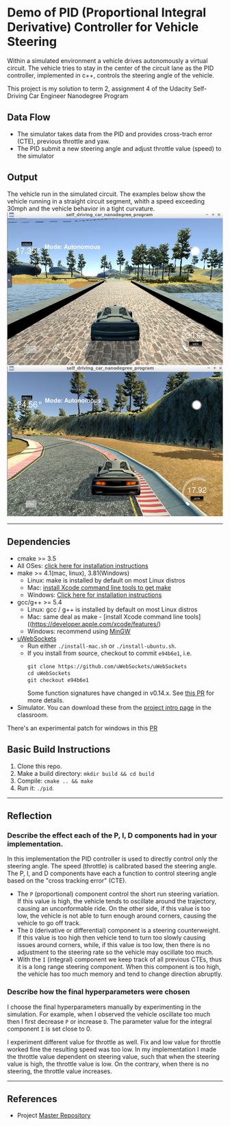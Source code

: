 [image1]: ./img/straight.PNG "im1"
[image2]: ./img/curve.PNG "im2"


# Demo of PID (Proportional Integral Derivative) Controller for Vehicle Steering

Within a simulated environment a vehicle drives autonomously a virtual circuit. The vehicle tries to stay in the center of the circuit lane as the PID controller, implemented in c++, controls the steering angle of the vehicle.  

This project is my solution to term 2, assignment 4 of the Udacity Self-Driving Car Engineer Nanodegree Program


## Data Flow
* The simulator takes data from the PID and provides cross-trach error (CTE), previous throttle and yaw. 
* The PID submit a new steering angle and adjust throttle value (speed) to the simulator


## Output
The vehicle run in the simulated circuit. The examples below show the vehicle running in a straight circuit segment, whith a speed exceeding 30mph and the vehicle behavior in a tight curvature.  
![alt text][image1]
![alt text][image2]

---

## Dependencies

* cmake >= 3.5
* All OSes: [click here for installation instructions](https://cmake.org/install/)
* make >= 4.1(mac, linux), 3.81(Windows)
  * Linux: make is installed by default on most Linux distros
  * Mac: [install Xcode command line tools to get make](https://developer.apple.com/xcode/features/)
  * Windows: [Click here for installation instructions](http://gnuwin32.sourceforge.net/packages/make.htm)
* gcc/g++ >= 5.4
  * Linux: gcc / g++ is installed by default on most Linux distros
  * Mac: same deal as make - [install Xcode command line tools]((https://developer.apple.com/xcode/features/)
  * Windows: recommend using [MinGW](http://www.mingw.org/)
* [uWebSockets](https://github.com/uWebSockets/uWebSockets)
  * Run either `./install-mac.sh` or `./install-ubuntu.sh`.
  * If you install from source, checkout to commit `e94b6e1`, i.e.
    ```
    git clone https://github.com/uWebSockets/uWebSockets 
    cd uWebSockets
    git checkout e94b6e1
    ```
    Some function signatures have changed in v0.14.x. See [this PR](https://github.com/udacity/CarND-MPC-Project/pull/3) for more details.
* Simulator. You can download these from the [project intro page](https://github.com/udacity/self-driving-car-sim/releases) in the classroom.

There's an experimental patch for windows in this [PR](https://github.com/udacity/CarND-PID-Control-Project/pull/3)

## Basic Build Instructions

1. Clone this repo.
2. Make a build directory: `mkdir build && cd build`
3. Compile: `cmake .. && make`
4. Run it: `./pid`. 


--- 

## Reflection

### Describe the effect each of the P, I, D components had in your implementation.
In this implementation the PID controller is used to directly control only the steering angle. The speed (throttle) is calibrated based the steering angle. The P, I, and D components have each a function to control steering angle based on the "cross tracking error" (CTE).
* The `P` (proportional) component control the short run steering variation. If this value is high, the vehicle tends to oscillate around the trajectory, causing an unconformable ride. On the other side, if this value is too low, the vehicle is not able to turn enough around corners, causing the vehicle to go off track.
* The `D` (derivative or differential) component is a steering counterweight. If this value is too high then vehicle tend to turn too slowly causing issues around corners, while, if this value is too low, then there is no adjustment to the steering rate so the vehicle may oscillate too much.
* With the `I` (integral) component we keep track of all previous CTEs, thus it is a long range steering component. When this component is too high, the vehicle has too much memory and tend to change direction abruptly. 

### Describe how the final hyperparameters were chosen
I choose the final hyperparameters manually by experimenting in the simulation. For example, when I observed the vehicle oscillate too much then I first decrease `P` or increase `D`. The parameter value for the integral component `I` is set close to 0.

I experiment different value for throttle as well. Fix and low value for throttle worked fine the resulting speed was too low. In my implementation I made the throttle value dependent on steering value, such that when the steering value is high, the throttle value is low. On the contrary, when there is no steering, the throttle value increases.


---
## References
* Project [Master Repository](https://github.com/udacity/CarND-PID-Control-Project)



